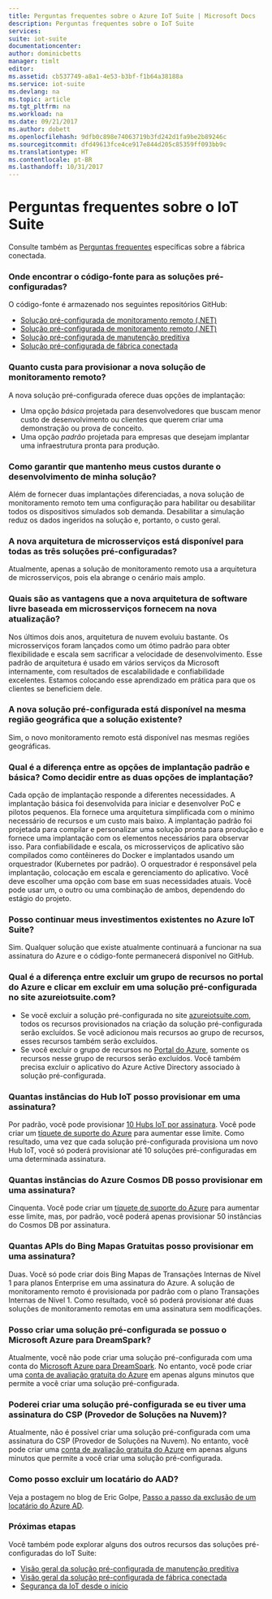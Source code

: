 ```yaml
---
title: Perguntas frequentes sobre o Azure IoT Suite | Microsoft Docs
description: Perguntas frequentes sobre o IoT Suite
services: 
suite: iot-suite
documentationcenter: 
author: dominicbetts
manager: timlt
editor: 
ms.assetid: cb537749-a8a1-4e53-b3bf-f1b64a38188a
ms.service: iot-suite
ms.devlang: na
ms.topic: article
ms.tgt_pltfrm: na
ms.workload: na
ms.date: 09/21/2017
ms.author: dobett
ms.openlocfilehash: 9dfb0c898e74063719b3fd242d1fa9be2b89246c
ms.sourcegitcommit: dfd49613fce4ce917e844d205c85359ff093bb9c
ms.translationtype: HT
ms.contentlocale: pt-BR
ms.lasthandoff: 10/31/2017
---
```

# <a name="frequently-asked-questions-for-iot-suite"></a>Perguntas frequentes sobre o IoT Suite

Consulte também as [Perguntas frequentes](iot-suite-faq-cf.md) específicas sobre a fábrica conectada.

### <a name="where-can-i-find-the-source-code-for-the-preconfigured-solutions"></a>Onde encontrar o código-fonte para as soluções pré-configuradas?

O código-fonte é armazenado nos seguintes repositórios GitHub:

* [Solução pré-configurada de monitoramento remoto (.NET)](https://github.com/Azure/azure-iot-pcs-remote-monitoring-dotnet)
* [Solução pré-configurada de monitoramento remoto (.NET)](https://github.com/Azure/azure-iot-pcs-remote-monitoring-java)
* [Solução pré-configurada de manutenção preditiva](https://github.com/Azure/azure-iot-predictive-maintenance)
* [Solução pré-configurada de fábrica conectada](https://github.com/Azure/azure-iot-connected-factory)

### <a name="how-much-does-it-cost-to-provision-the-new-remote-monitoring-solution"></a>Quanto custa para provisionar a nova solução de monitoramento remoto?

A nova solução pré-configurada oferece duas opções de implantação:

* Uma opção *básica* projetada para desenvolvedores que buscam menor custo de desenvolvimento ou clientes que querem criar uma demonstração ou prova de conceito.
* Uma opção *padrão* projetada para empresas que desejam implantar uma infraestrutura pronta para produção.

### <a name="how-can-i-ensure-i-keep-my-costs-down-while-i-develop-my-solution"></a>Como garantir que mantenho meus custos durante o desenvolvimento de minha solução?

Além de fornecer duas implantações diferenciadas, a nova solução de monitoramento remoto tem uma configuração para habilitar ou desabilitar todos os dispositivos simulados sob demanda. Desabilitar a simulação reduz os dados ingeridos na solução e, portanto, o custo geral.

### <a name="is-the-new-microservices-architecture-available-for-all-the-three-preconfigured-solutions"></a>A nova arquitetura de microsserviços está disponível para todas as três soluções pré-configuradas?

Atualmente, apenas a solução de monitoramento remoto usa a arquitetura de microsserviços, pois ela abrange o cenário mais amplo.

### <a name="what-advantages-does-the-new-open-sourced-microservices-based-architecture-provide-in-the-new-update"></a>Quais são as vantagens que a nova arquitetura de software livre baseada em microsserviços fornecem na nova atualização?

Nos últimos dois anos, arquitetura de nuvem evoluiu bastante. Os microsserviços foram lançados como um ótimo padrão para obter flexibilidade e escala sem sacrificar a velocidade de desenvolvimento. Esse padrão de arquitetura é usado em vários serviços da Microsoft internamente, com resultados de escalabilidade e confiabilidade excelentes. Estamos colocando esse aprendizado em prática para que os clientes se beneficiem dele.

### <a name="is-the-new-preconfigured-solution-available-in-the-same-geographic-region-as-the-existing-solution"></a>A nova solução pré-configurada está disponível na mesma região geográfica que a solução existente?

Sim, o novo monitoramento remoto está disponível nas mesmas regiões geográficas.

### <a name="what-is-the-difference-between-the-basic-and-standard-deployment-options-how-do-i-decide-between-the-two-deployment-options"></a>Qual é a diferença entre as opções de implantação padrão e básica? Como decidir entre as duas opções de implantação?

Cada opção de implantação responde a diferentes necessidades. A implantação básica foi desenvolvida para iniciar e desenvolver PoC e pilotos pequenos. Ela fornece uma arquitetura simplificada com o mínimo necessário de recursos e um custo mais baixo. A implantação padrão foi projetada para compilar e personalizar uma solução pronta para produção e fornece uma implantação com os elementos necessários para observar isso. Para confiabilidade e escala, os microsserviços de aplicativo são compilados como contêineres do Docker e implantados usando um orquestrador (Kubernetes por padrão). O orquestrador é responsável pela implantação, colocação em escala e gerenciamento do aplicativo. Você deve escolher uma opção com base em suas necessidades atuais. Você pode usar um, o outro ou uma combinação de ambos, dependendo do estágio do projeto.

### <a name="can-i-continue-to-leverage-my-existing-investments-in-azure-iot-suite"></a>Posso continuar meus investimentos existentes no Azure IoT Suite?

Sim. Qualquer solução que existe atualmente continuará a funcionar na sua assinatura do Azure e o código-fonte permanecerá disponível no GitHub.

### <a name="whats-the-difference-between-deleting-a-resource-group-in-the-azure-portal-and-clicking-delete-on-a-preconfigured-solution-in-azureiotsuitecom"></a>Qual é a diferença entre excluir um grupo de recursos no portal do Azure e clicar em excluir em uma solução pré-configurada no site azureiotsuite.com?

* Se você excluir a solução pré-configurada no site [azureiotsuite.com](https://www.azureiotsuite.com/), todos os recursos provisionados na criação da solução pré-configurada serão excluídos. Se você adicionou mais recursos ao grupo de recursos, esses recursos também serão excluídos.
* Se você excluir o grupo de recursos no [Portal do Azure](https://portal.azure.com), somente os recursos nesse grupo de recursos serão excluídos. Você também precisa excluir o aplicativo do Azure Active Directory associado à solução pré-configurada.

### <a name="how-many-iot-hub-instances-can-i-provision-in-a-subscription"></a>Quantas instâncias do Hub IoT posso provisionar em uma assinatura?

Por padrão, você pode provisionar [10 Hubs IoT por assinatura](../azure-subscription-service-limits.md#iot-hub-limits). Você pode criar um [tíquete de suporte do Azure](https://portal.azure.com/#blade/Microsoft_Azure_Support/HelpAndSupportBlade) para aumentar esse limite. Como resultado, uma vez que cada solução pré-configurada provisiona um novo Hub IoT, você só poderá provisionar até 10 soluções pré-configuradas em uma determinada assinatura.

### <a name="how-many-azure-cosmos-db-instances-can-i-provision-in-a-subscription"></a>Quantas instâncias do Azure Cosmos DB posso provisionar em uma assinatura?

Cinquenta. Você pode criar um [tíquete de suporte do Azure](https://portal.azure.com/#blade/Microsoft_Azure_Support/HelpAndSupportBlade) para aumentar esse limite, mas, por padrão, você poderá apenas provisionar 50 instâncias do Cosmos DB por assinatura.

### <a name="how-many-free-bing-maps-apis-can-i-provision-in-a-subscription"></a>Quantas APIs do Bing Mapas Gratuitas posso provisionar em uma assinatura?

Duas. Você só pode criar dois Bing Mapas de Transações Internas de Nível 1 para planos Enterprise em uma assinatura do Azure. A solução de monitoramento remoto é provisionada por padrão com o plano Transações Internas de Nível 1. Como resultado, você só poderá provisionar até duas soluções de monitoramento remotas em uma assinatura sem modificações.

### <a name="can-i-create-a-preconfigured-solution-if-i-have-microsoft-azure-for-dreamspark"></a>Posso criar uma solução pré-configurada se possuo o Microsoft Azure para DreamSpark?

Atualmente, você não pode criar uma solução pré-configurada com uma conta do [Microsoft Azure para DreamSpark](https://www.dreamspark.com/Product/Product.aspx?productid=99). No entanto, você pode criar uma [conta de avaliação gratuita do Azure](https://azure.microsoft.com/free/) em apenas alguns minutos que permite a você criar uma solução pré-configurada.

### <a name="can-i-create-a-preconfigured-solution-if-i-have-cloud-solution-provider-csp-subscription"></a>Poderei criar uma solução pré-configurada se eu tiver uma assinatura do CSP (Provedor de Soluções na Nuvem)?

Atualmente, não é possível criar uma solução pré-configurada com uma assinatura do CSP (Provedor de Soluções na Nuvem). No entanto, você pode criar uma [conta de avaliação gratuita do Azure](https://azure.microsoft.com/free/) em apenas alguns minutos que permite a você criar uma solução pré-configurada.

### <a name="how-do-i-delete-an-aad-tenant"></a>Como posso excluir um locatário do AAD?

Veja a postagem no blog de Eric Golpe, [Passo a passo da exclusão de um locatário do Azure AD](http://blogs.msdn.com/b/ericgolpe/archive/2015/04/30/walkthrough-of-deleting-an-azure-ad-tenant.aspx).

### <a name="next-steps"></a>Próximas etapas

Você também pode explorar alguns dos outros recursos das soluções pré-configuradas do IoT Suite:

* [Visão geral da solução pré-configurada de manutenção preditiva](iot-suite-predictive-overview.md)
* [Visão geral da solução pré-configurada de fábrica conectada](iot-suite-connected-factory-overview.md)
* [Segurança da IoT desde o início](securing-iot-ground-up.md)